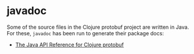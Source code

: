 # javadoc

Some of the source files in the Clojure protobuf project are written in Java.
For these, `javadoc` has been run to generate their package docs:

* [The Java API Reference for Clojure protobuf][javadocs]


<!-- Named page links below: /-->

[javadocs]: javadoc/index.html
